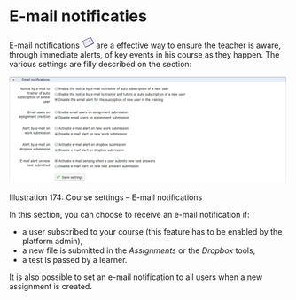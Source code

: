 # E-mail notificaties

E-mail notifications ![](../../.gitbook/assets/graphics324%20%283%29.png) are a effective way to ensure the teacher is aware, through immediate alerts, of key events in his course as they happen. The various settings are filly described on the section:

![](../../.gitbook/assets/images243%20%283%29.png)

Illustration 174: Course settings – E-mail notifications

In this section, you can choose to receive an e-mail notification if:

* a user subscribed to your course \(this feature has to be enabled by the platform admin\),
* a new file is submitted in the _Assignments_ or the _Dropbox_ tools,
* a test is passed by a learner.

It is also possible to set an e-mail notification to all users when a new assignment is created.

